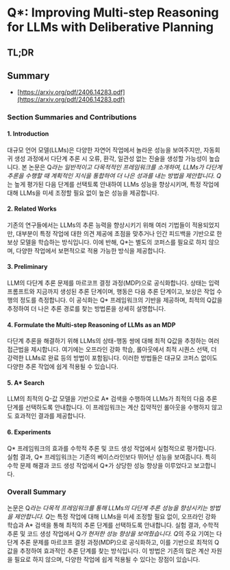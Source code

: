# Q*: Improving Multi-step Reasoning for LLMs with Deliberative Planning
## TL;DR
## Summary
- [https://arxiv.org/pdf/2406.14283.pdf](https://arxiv.org/pdf/2406.14283.pdf)

### Section Summaries and Contributions

#### 1. Introduction
대규모 언어 모델(LLMs)은 다양한 자연어 작업에서 놀라운 성능을 보여주지만, 자동회귀 생성 과정에서 다단계 추론 시 오류, 환각, 일관성 없는 진술을 생성할 가능성이 높습니다. 본 논문은 Q*라는 일반적이고 다목적적인 프레임워크를 소개하여, LLMs가 다단계 추론을 수행할 때 계획적인 지식을 통합하여 더 나은 성과를 내는 방법을 제안합니다. Q*는 높게 평가된 다음 단계를 선택토록 안내하여 LLMs 성능을 향상시키며, 특정 작업에 대해 LLMs을 미세 조정할 필요 없이 높은 성능을 제공합니다.

#### 2. Related Works
기존의 연구들에서는 LLMs의 추론 능력을 향상시키기 위해 여러 기법들이 적용되었지만, 대부분이 특정 작업에 대한 의견 제공에 초점을 맞추거나 인간 피드백을 기반으로 한 보상 모델을 학습하는 방식입니다. 이에 반해, Q*는 별도의 코퍼스를 필요로 하지 않으며, 다양한 작업에서 보편적으로 적용 가능한 방식을 제공합니다.

#### 3. Preliminary
LLM의 다단계 추론 문제를 마르코프 결정 과정(MDP)으로 공식화합니다. 상태는 입력 프롬프트와 지금까지 생성된 추론 단계이며, 행동은 다음 추론 단계이고, 보상은 작업 수행의 정도를 측정합니다. 이 공식화는 Q* 프레임워크의 기반을 제공하며, 최적의 Q값을 추정하여 더 나은 추론 경로를 찾는 방법론을 상세히 설명합니다.

#### 4. Formulate the Multi-step Reasoning of LLMs as an MDP
다단계 추론을 해결하기 위해 LLMs의 상태-행동 쌍에 대해 최적 Q값을 추정하는 여러 접근법을 제시합니다. 여기에는 오프라인 강화 학습, 롤아웃에서 최적 시퀀스 선택, 더 강력한 LLMs로 완료 등의 방법이 포함됩니다. 이러한 방법들은 대규모 코퍼스 없이도 다양한 추론 작업에 쉽게 적용될 수 있습니다.

#### 5. A* Search
LLM의 최적의 Q-값 모델을 기반으로 A* 검색을 수행하여 LLMs가 최적의 다음 추론 단계를 선택하도록 안내합니다. 이 프레임워크는 계산 집약적인 롤아웃을 수행하지 않고도 효과적인 결과를 제공합니다.

#### 6. Experiments
Q* 프레임워크의 효과를 수학적 추론 및 코드 생성 작업에서 실험적으로 평가합니다. 실험 결과, Q* 프레임워크는 기존의 베이스라인보다 뛰어난 성능을 보여줍니다. 특히 수학 문제 해결과 코드 생성 작업에서 Q*가 상당한 성능 향상을 이루었다고 보고합니다.

### Overall Summary

논문은 Q*라는 다목적 프레임워크를 통해 LLMs의 다단계 추론 성능을 향상시키는 방법을 제안합니다. Q*는 특정 작업에 대해 LLMs을 미세 조정할 필요 없이, 오프라인 강화 학습과 A* 검색을 통해 최적의 추론 단계를 선택하도록 안내합니다. 실험 결과, 수학적 추론 및 코드 생성 작업에서 Q*가 현저한 성능 향상을 보여줬습니다. Q*의 주요 기여는 다단계 추론 문제를 마르코프 결정 과정(MDP)으로 공식화하고, 이를 기반으로 최적의 Q값을 추정하여 효과적인 추론 단계를 찾는 방식입니다. 이 방법은 기존의 많은 계산 자원을 필요로 하지 않으며, 다양한 작업에 쉽게 적용될 수 있다는 장점이 있습니다.